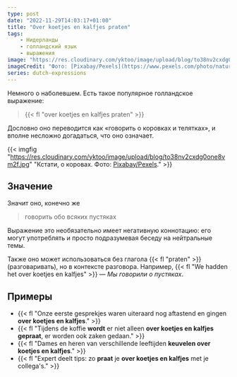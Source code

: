 ```yaml
---
type: post
date: "2022-11-29T14:03:17+01:00"
title: "Over koetjes en kalfjes praten"
tags:
    - Нидерланды
    - голландский язык
    - выражения
image: "https://res.cloudinary.com/yktoo/image/upload/blog/to38nv2cxdg0one8vm2f.jpg"
imageCredit: "Фото: [Pixabay/Pexels](https://www.pexels.com/photo/nature-animal-agriculture-cow-36347/)."
series: dutch-expressions
---
```


Немного о наболевшем. Есть такое популярное голландское выражение:

> {{< fl "over koetjes en kalfjes praten" >}}

Дословно оно переводится как «говорить о коровках и телятках», и вполне несложно догадаться, что оно означает.

<!--more-->

{{< imgfig "https://res.cloudinary.com/yktoo/image/upload/blog/to38nv2cxdg0one8vm2f.jpg" "Кстати, о коровах. Фото: [Pixabay/Pexels](https://www.pexels.com/photo/nature-animal-agriculture-cow-36347/)." >}}

## Значение

Значит оно, конечно же

> говорить обо всяких пустяках

Выражение это необязательно имеет негативную коннотацию: его могут употреблять и просто подразумевая беседу на нейтральные темы.

Также оно может использоваться без глагола {{< fl "praten" >}} (разговаривать), но в контексте разговора. Например, {{< fl "We hadden het over koetjes en kalfjes" >}} — *Мы говорили о пустяках*.

## Примеры

* {{< fl "Onze eerste gesprekjes waren uiteraard nog aftastend en gingen **over koetjes en kalfjes**." >}}
* {{< fl "Tijdens de koffie **wordt** er niet alleen **over koetjes en kalfjes gepraat**, er worden ook zaken gedaan." >}}
* {{< fl "Dames en heren van verschillende leeftijden **keuvelen over koetjes en kalfjes**." >}}
* {{< fl "Expert deelt tips: zo **praat** je **over koetjes en kalfjes** met je collega's." >}}
